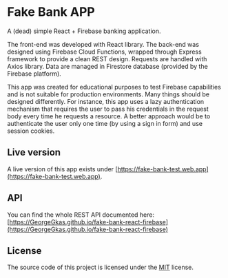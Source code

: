 # Fake Bank APP

A (dead) simple React + Firebase banking application.

The front-end was developed with React library. The back-end was designed using Firebase Cloud Functions, wrapped through Express framework to provide a clean REST design. Requests are handled with Axios library. Data are managed in Firestore database (provided by the Firebase platform).

This app was created for educational purposes to test Firebase capabilities and is not suitable for production environments. Many things should be designed differently. For instance, this app uses a lazy authentication mechanism that requires the user to pass his credentials in the request body every time he requests a resource. A better approach would be to authenticate the user only one time (by using a sign in form) and use session cookies.

## Live version

A live version of this app exists under [https://fake-bank-test.web.app](https://fake-bank-test.web.app).

## API

You can find the whole REST API documented here: [https://GeorgeGkas.github.io/fake-bank-react-firebase](https://GeorgeGkas.github.io/fake-bank-react-firebase)

## License

The source code of this project is licensed under the [MIT](LICENSE.md) license.
